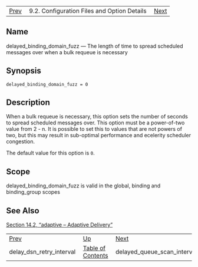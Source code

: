 |     |     |     |
| --- | --- | --- |
| [Prev](conf.ref.delay_dsn_retry_interval)  | 9.2. Configuration Files and Option Details |  [Next](conf.ref.delayed_queue_scan_interval.php) |

<a name="conf.ref.delayed_binding_domain_fuzz"></a>
## Name

delayed_binding_domain_fuzz — The length of time to spread scheduled messages over when a bulk requeue is necessary

## Synopsis

`delayed_binding_domain_fuzz = 0`

<a name="idp8861280"></a>
## Description

When a bulk requeue is necessary, this option sets the number of seconds to spread scheduled messages over. This option must be a power-of-two value from 2 - n. It is possible to set this to values that are not powers of two, but this may result in sub-optimal performance and ecelerity scheduler congestion.

The default value for this option is `0`.

<a name="idp8864080"></a>
## Scope

delayed_binding_domain_fuzz is valid in the global, binding and binding_group scopes

<a name="idp8865760"></a>
## See Also

[Section 14.2, “adaptive – Adaptive Delivery”](modules.adaptive "14.2. adaptive – Adaptive Delivery")

|     |     |     |
| --- | --- | --- |
| [Prev](conf.ref.delay_dsn_retry_interval)  | [Up](conf.ref.files.php) |  [Next](conf.ref.delayed_queue_scan_interval.php) |
| delay_dsn_retry_interval  | [Table of Contents](index) |  delayed_queue_scan_interval |
